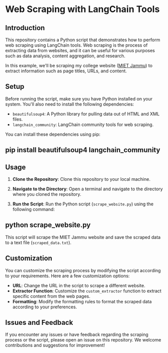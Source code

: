 # Web Scraping with LangChain Tools

## Introduction

This repository contains a Python script that demonstrates how to perform web scraping using LangChain tools. Web scraping is the process of extracting data from websites, and it can be useful for various purposes such as data analysis, content aggregation, and research.

In this example, we'll be scraping my college website ([MIET Jammu](https://www.mietjmu.in/)) to extract information such as page titles, URLs, and content.

## Setup

Before running the script, make sure you have Python installed on your system. You'll also need to install the following dependencies:

- `beautifulsoup4`: A Python library for pulling data out of HTML and XML files.
- `langchain_community`: LangChain community tools for web scraping.

You can install these dependencies using pip:

## pip install beautifulsoup4 langchain_community


## Usage

1. **Clone the Repository**: Clone this repository to your local machine.

2. **Navigate to the Directory**: Open a terminal and navigate to the directory where you cloned the repository.

3. **Run the Script**: Run the Python script (`scrape_website.py`) using the following command:



## python scrape_website.py


This script will scrape the MIET Jammu website and save the scraped data to a text file (`scraped_data.txt`).

## Customization

You can customize the scraping process by modifying the script according to your requirements. Here are a few customization options:

- **URL**: Change the URL in the script to scrape a different website.
- **Extractor Function**: Customize the `custom_extractor` function to extract specific content from the web pages.
- **Formatting**: Modify the formatting rules to format the scraped data according to your preferences.

## Issues and Feedback

If you encounter any issues or have feedback regarding the scraping process or the script, please open an issue on this repository. We welcome contributions and suggestions for improvement!

